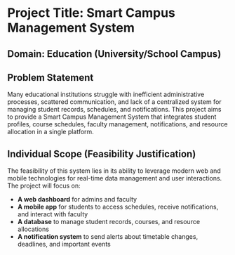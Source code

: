 # Project Title: Smart Campus Management System

## Domain: Education (University/School Campus)

## Problem Statement
Many educational institutions struggle with inefficient administrative processes, scattered communication, and lack of a centralized system for managing student records, schedules, and notifications. This project aims to provide a Smart Campus Management System that integrates student profiles, course schedules, faculty management, notifications, and resource allocation in a single platform.

## Individual Scope (Feasibility Justification)
The feasibility of this system lies in its ability to leverage modern web and mobile technologies for real-time data management and user interactions. The project will focus on:

- **A web dashboard** for admins and faculty
- **A mobile app** for students to access schedules, receive notifications, and interact with faculty
- **A database** to manage student records, courses, and resource allocations
- **A notification system** to send alerts about timetable changes, deadlines, and important events
